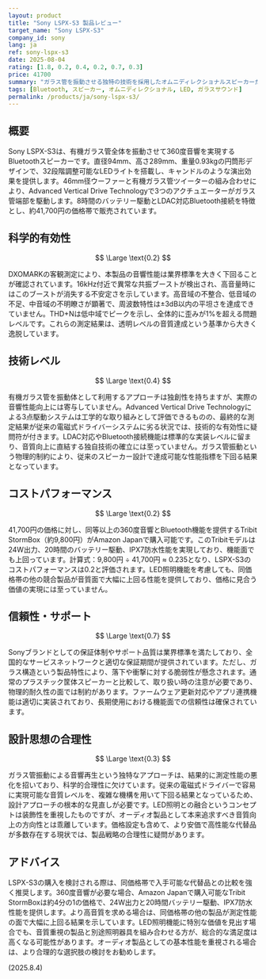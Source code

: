 ```yaml
---
layout: product
title: "Sony LSPX-S3 製品レビュー"
target_name: "Sony LSPX-S3"
company_id: sony
lang: ja
ref: sony-lspx-s3
date: 2025-08-04
rating: [1.8, 0.2, 0.4, 0.2, 0.7, 0.3]
price: 41700
summary: "ガラス管を振動させる独特の技術を採用したオムニディレクショナルスピーカーだが、測定性能は期待を大きく下回り、同等機能をより安価に実現する代替品が多数存在する。"
tags: [Bluetooth, スピーカー, オムニディレクショナル, LED, ガラスサウンド]
permalink: /products/ja/sony-lspx-s3/
---
```


## 概要

Sony LSPX-S3は、有機ガラス管全体を振動させて360度音響を実現するBluetoothスピーカーです。直径94mm、高さ289mm、重量0.93kgの円筒形デザインで、32段階調整可能なLEDライトを搭載し、キャンドルのような演出効果を提供します。46mm径ウーファーと有機ガラス管ツイーターの組み合わせにより、Advanced Vertical Drive Technologyで3つのアクチュエーターがガラス管端部を駆動します。8時間のバッテリー駆動とLDAC対応Bluetooth接続を特徴とし、約41,700円の価格帯で販売されています。

## 科学的有効性

$$ \Large \text{0.2} $$

DXOMARKの客観測定により、本製品の音響性能は業界標準を大きく下回ることが確認されています。16kHz付近で異常な共振ブーストが検出され、高音量時にはこのブーストが消失する不安定さを示しています。高音域の不整合、低音域の不足、中音域の不明瞭さが顕著で、周波数特性は±3dB以内の平坦さを達成できていません。THD+Nは低中域でピークを示し、全体的に歪みが1%を超える問題レベルです。これらの測定結果は、透明レベルの音質達成という基準から大きく逸脱しています。

## 技術レベル

$$ \Large \text{0.4} $$

有機ガラス管を振動体として利用するアプローチは独創性を持ちますが、実際の音響性能向上には寄与していません。Advanced Vertical Drive Technologyによる3点駆動システムは工学的な取り組みとして評価できるものの、最終的な測定結果が従来の電磁式ドライバーシステムに劣る状況では、技術的な有効性に疑問符が付きます。LDAC対応やBluetooth接続機能は標準的な実装レベルに留まり、音質向上に直結する独自技術の確立には至っていません。ガラス管振動という物理的制約により、従来のスピーカー設計で達成可能な性能指標を下回る結果となっています。

## コストパフォーマンス

$$ \Large \text{0.2} $$

41,700円の価格に対し、同等以上の360度音響とBluetooth機能を提供するTribit StormBox（約9,800円）がAmazon Japanで購入可能です。このTribitモデルは24W出力、20時間のバッテリー駆動、IPX7防水性能を実現しており、機能面でも上回っています。計算式：9,800円 ÷ 41,700円 ≈ 0.235となり、LSPX-S3のコストパフォーマンスは0.2と評価されます。LED照明機能を考慮しても、同価格帯の他の競合製品が音質面で大幅に上回る性能を提供しており、価格に見合う価値の実現には至っていません。

## 信頼性・サポート

$$ \Large \text{0.7} $$

Sonyブランドとしての保証体制やサポート品質は業界標準を満たしており、全国的なサービスネットワークと適切な保証期間が提供されています。ただし、ガラス構造という製品特性により、落下や衝撃に対する脆弱性が懸念されます。通常のプラスチック筐体スピーカーと比較して、取り扱い時の注意が必要であり、物理的耐久性の面では制約があります。ファームウェア更新対応やアプリ連携機能は適切に実装されており、長期使用における機能面での信頼性は確保されています。

## 設計思想の合理性

$$ \Large \text{0.3} $$

ガラス管振動による音響再生という独特なアプローチは、結果的に測定性能の悪化を招いており、科学的合理性に欠けています。従来の電磁式ドライバーで容易に実現可能な音質レベルを、複雑な機構を用いて下回る結果となっているため、設計アプローチの根本的な見直しが必要です。LED照明との融合というコンセプトは装飾性を重視したものですが、オーディオ製品として本来追求すべき音質向上の方向性とは乖離しています。価格設定も含めて、より安価で高性能な代替品が多数存在する現状では、製品戦略の合理性に疑問があります。

## アドバイス

LSPX-S3の購入を検討される際は、同価格帯で入手可能な代替品との比較を強く推奨します。360度音響が必要な場合、Amazon Japanで購入可能なTribit StormBoxは約4分の1の価格で、24W出力と20時間バッテリー駆動、IPX7防水性能を提供します。より高音質を求める場合は、同価格帯の他の製品が測定性能の面で大幅に上回る結果を示しています。LED照明機能に特別な価値を見出す場合でも、音質重視の製品と別途照明器具を組み合わせる方が、総合的な満足度は高くなる可能性があります。オーディオ製品としての基本性能を重視される場合は、より合理的な選択肢の検討をお勧めします。

(2025.8.4)
